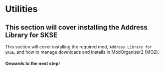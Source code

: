 # Utilities

## This section will cover installing the Address Library for SKSE

This section will cover installing the required mod, `Address Library for SKSE`, and how to manage downloads and installs in ModOrganizer2 (MO2).

#### Onwards to the next step!
